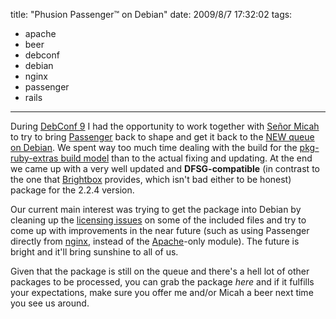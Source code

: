 title: "Phusion Passenger™ on Debian"
date: 2009/8/7 17:32:02
tags:
- apache
- beer
- debconf
- debian
- nginx
- passenger
- rails
---
During [DebConf 9](http://debconf9.debconf.org) I had the opportunity to work together with [Señor Micah](http://www.flickr.com/photos/sfllaw/1263528602/) to try to bring [Passenger](http://www.modrails.com/) back to shape and get it back to the [NEW queue on Debian](http://ftp-master.debian.org/new.html). We spent way too much time dealing with the build for the [pkg-ruby-extras build model](https://wiki.debian.org/Teams/Ruby) than to the actual fixing and updating. At the end we came up with a very well updated and **DFSG-compatible** (in contrast to the one that [Brightbox](http://www.brightbox.co.uk/) provides, which isn't bad either to be honest) package for the 2.2.4 version.

Our current main interest was trying to get the package into Debian by cleaning up the [licensing issues](http://bugs.debian.org/cgi-bin/bugreport.cgi?bug=488753) on some of the included files and try to come up with improvements in the near future (such as using Passenger directly from [nginx](http://nginx.net/), instead of the [Apache](http://httpd.apache.org)-only module). The future is bright and it'll bring sunshine to all of us.

Given that the package is still on the queue and there's a hell lot of other packages to be processed, you can grab the package *here* and if it fulfills your expectations, make sure you offer me and/or Micah a beer next time you see us around.
